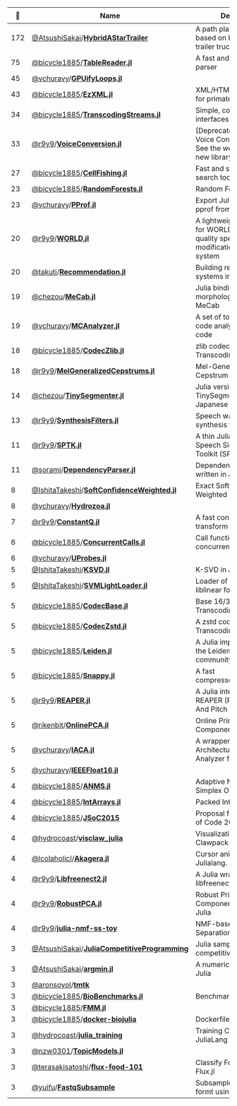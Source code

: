 |:star2: | Name | Description | 🌍|
|---|---|---|---|
|172|[@AtsushiSakai](https://github.com/AtsushiSakai)/[**HybridAStarTrailer**](https://github.com/AtsushiSakai/HybridAStarTrailer)|A path planning algorithm based on Hybrid A* for trailer truck|[:arrow_upper_right:](https://atsushisakai.github.io/HybridAStarTrailer/)|
|75|[@bicycle1885](https://github.com/bicycle1885)/[**TableReader.jl**](https://github.com/bicycle1885/TableReader.jl)|A fast and simple CSV parser||
|45|[@vchuravy](https://github.com/vchuravy)/[**GPUifyLoops.jl**](https://github.com/vchuravy/GPUifyLoops.jl)|||
|43|[@bicycle1885](https://github.com/bicycle1885)/[**EzXML.jl**](https://github.com/bicycle1885/EzXML.jl)|XML/HTML handling tools for primates||
|34|[@bicycle1885](https://github.com/bicycle1885)/[**TranscodingStreams.jl**](https://github.com/bicycle1885/TranscodingStreams.jl)|Simple, consistent interfaces for any codec.||
|33|[@r9y9](https://github.com/r9y9)/[**VoiceConversion.jl**](https://github.com/r9y9/VoiceConversion.jl)|[Deprecated] Statistical Voice Conversion in Julia. See the website link for new library|[:arrow_upper_right:](https://github.com/r9y9/nnmnkwii)|
|27|[@bicycle1885](https://github.com/bicycle1885)/[**CellFishing.jl**](https://github.com/bicycle1885/CellFishing.jl)|Fast and scalable cell search tool||
|23|[@bicycle1885](https://github.com/bicycle1885)/[**RandomForests.jl**](https://github.com/bicycle1885/RandomForests.jl)|Random Forests in Julia||
|23|[@vchuravy](https://github.com/vchuravy)/[**PProf.jl**](https://github.com/vchuravy/PProf.jl)|Export Julia profiles to the pprof fromat||
|20|[@r9y9](https://github.com/r9y9)/[**WORLD.jl**](https://github.com/r9y9/WORLD.jl)|A lightweight julia wrapper for WORLD - a high-quality speech analysis, modification and synthesis system|[:arrow_upper_right:](http://r9y9.github.io/WORLD.jl/latest/)|
|20|[@takuti](https://github.com/takuti)/[**Recommendation.jl**](https://github.com/takuti/Recommendation.jl)|Building recommender systems in Julia|[:arrow_upper_right:](https://takuti.github.io/Recommendation.jl/latest/)|
|19|[@chezou](https://github.com/chezou)/[**MeCab.jl**](https://github.com/chezou/MeCab.jl)|Julia binding of Japanese morphological analyzer MeCab||
|19|[@vchuravy](https://github.com/vchuravy)/[**MCAnalyzer.jl**](https://github.com/vchuravy/MCAnalyzer.jl)|A set of tools for machine code analyzing of Julia code||
|18|[@bicycle1885](https://github.com/bicycle1885)/[**CodecZlib.jl**](https://github.com/bicycle1885/CodecZlib.jl)|zlib codecs for TranscodingStreams.jl.||
|18|[@r9y9](https://github.com/r9y9)/[**MelGeneralizedCepstrums.jl**](https://github.com/r9y9/MelGeneralizedCepstrums.jl)|Mel-Generalized Cepstrum analysis||
|14|[@chezou](https://github.com/chezou)/[**TinySegmenter.jl**](https://github.com/chezou/TinySegmenter.jl)|Julia version of TinySegmenter, compact Japanese tokenizer||
|13|[@r9y9](https://github.com/r9y9)/[**SynthesisFilters.jl**](https://github.com/r9y9/SynthesisFilters.jl)|Speech waveform synthesis filters||
|11|[@r9y9](https://github.com/r9y9)/[**SPTK.jl**](https://github.com/r9y9/SPTK.jl)|A thin Julia wrapper for Speech Signal Processing Toolkit (SPTK) API||
|11|[@sorami](https://github.com/sorami)/[**DependencyParser.jl**](https://github.com/sorami/DependencyParser.jl)|Dependency parser written in Julia.||
|8|[@IshitaTakeshi](https://github.com/IshitaTakeshi)/[**SoftConfidenceWeighted.jl**](https://github.com/IshitaTakeshi/SoftConfidenceWeighted.jl)|Exact Soft Confidence-Weighted Learning||
|8|[@vchuravy](https://github.com/vchuravy)/[**Hydrozoa.jl**](https://github.com/vchuravy/Hydrozoa.jl)|||
|7|[@r9y9](https://github.com/r9y9)/[**ConstantQ.jl**](https://github.com/r9y9/ConstantQ.jl)|A fast constant-q transform in Julia||
|6|[@bicycle1885](https://github.com/bicycle1885)/[**ConcurrentCalls.jl**](https://github.com/bicycle1885/ConcurrentCalls.jl)|Call functions concurrently.||
|6|[@vchuravy](https://github.com/vchuravy)/[**UProbes.jl**](https://github.com/vchuravy/UProbes.jl)|||
|5|[@IshitaTakeshi](https://github.com/IshitaTakeshi)/[**KSVD.jl**](https://github.com/IshitaTakeshi/KSVD.jl)|K-SVD in Julia||
|5|[@IshitaTakeshi](https://github.com/IshitaTakeshi)/[**SVMLightLoader.jl**](https://github.com/IshitaTakeshi/SVMLightLoader.jl)|Loader of svmlight / liblinear format files||
|5|[@bicycle1885](https://github.com/bicycle1885)/[**CodecBase.jl**](https://github.com/bicycle1885/CodecBase.jl)|Base 16/32/64 codecs for TranscodingStreams.jl||
|5|[@bicycle1885](https://github.com/bicycle1885)/[**CodecZstd.jl**](https://github.com/bicycle1885/CodecZstd.jl)|A zstd codec for TranscodingStreams.jl.||
|5|[@bicycle1885](https://github.com/bicycle1885)/[**Leiden.jl**](https://github.com/bicycle1885/Leiden.jl)|A Julia implementation of the Leiden algorithm for community detection.||
|5|[@bicycle1885](https://github.com/bicycle1885)/[**Snappy.jl**](https://github.com/bicycle1885/Snappy.jl)|A fast compressor/decompressor||
|5|[@r9y9](https://github.com/r9y9)/[**REAPER.jl**](https://github.com/r9y9/REAPER.jl)|A Julia interface for REAPER (Robust Epoch And Pitch EstimatoR)||
|5|[@rikenbit](https://github.com/rikenbit)/[**OnlinePCA.jl**](https://github.com/rikenbit/OnlinePCA.jl)|Online Principal Component Analysis||
|5|[@vchuravy](https://github.com/vchuravy)/[**IACA.jl**](https://github.com/vchuravy/IACA.jl)|A wrapper for Intel Architecture Code Analyzer for Julia||
|5|[@vchuravy](https://github.com/vchuravy)/[**IEEEFloat16.jl**](https://github.com/vchuravy/IEEEFloat16.jl)|||
|4|[@bicycle1885](https://github.com/bicycle1885)/[**ANMS.jl**](https://github.com/bicycle1885/ANMS.jl)|Adaptive Nelder-Mead Simplex Optimization||
|4|[@bicycle1885](https://github.com/bicycle1885)/[**IntArrays.jl**](https://github.com/bicycle1885/IntArrays.jl)|Packed Integer Arrays||
|4|[@bicycle1885](https://github.com/bicycle1885)/[**JSoC2015**](https://github.com/bicycle1885/JSoC2015)|Proposal for Julia Summer of Code 2015||
|4|[@hydrocoast](https://github.com/hydrocoast)/[**visclaw_julia**](https://github.com/hydrocoast/visclaw_julia)|Visualization of the Clawpack simulations||
|4|[@lcolaholicl](https://github.com/lcolaholicl)/[**Akagera.jl**](https://github.com/lcolaholicl/Akagera.jl)|Cursor animator for Julialang.||
|4|[@r9y9](https://github.com/r9y9)/[**Libfreenect2.jl**](https://github.com/r9y9/Libfreenect2.jl)|A Julia wrapper for libfreenect2||
|4|[@r9y9](https://github.com/r9y9)/[**RobustPCA.jl**](https://github.com/r9y9/RobustPCA.jl)|Robust Principal Component Analysis in Julia||
|4|[@r9y9](https://github.com/r9y9)/[**julia-nmf-ss-toy**](https://github.com/r9y9/julia-nmf-ss-toy)|NMF-based Music Source Separation Demo in Julia||
|3|[@AtsushiSakai](https://github.com/AtsushiSakai)/[**JuliaCompetitiveProgramming**](https://github.com/AtsushiSakai/JuliaCompetitiveProgramming)|Julia samples for competitive programming||
|3|[@AtsushiSakai](https://github.com/AtsushiSakai)/[**argmin.jl**](https://github.com/AtsushiSakai/argmin.jl)|A numerical solver by pure Julia||
|3|[@aronsoyol](https://github.com/aronsoyol)/[**tmtk**](https://github.com/aronsoyol/tmtk)|||
|3|[@bicycle1885](https://github.com/bicycle1885)/[**BioBenchmarks.jl**](https://github.com/bicycle1885/BioBenchmarks.jl)|Benchmark set of Bio.jl||
|3|[@bicycle1885](https://github.com/bicycle1885)/[**FMM.jl**](https://github.com/bicycle1885/FMM.jl)|||
|3|[@bicycle1885](https://github.com/bicycle1885)/[**docker-biojulia**](https://github.com/bicycle1885/docker-biojulia)|Dockerfile for BioJulia||
|3|[@hydrocoast](https://github.com/hydrocoast)/[**julia_training**](https://github.com/hydrocoast/julia_training)|Training Course of JuliaLang|[:arrow_upper_right:](http://hydrocoast.jp/index.php?Julia)|
|3|[@nzw0301](https://github.com/nzw0301)/[**TopicModels.jl**](https://github.com/nzw0301/TopicModels.jl)|||
|3|[@terasakisatoshi](https://github.com/terasakisatoshi)/[**flux-food-101**](https://github.com/terasakisatoshi/flux-food-101)|Classify Food 101 using Flux.jl||
|3|[@yuifu](https://github.com/yuifu)/[**FastqSubsample**](https://github.com/yuifu/FastqSubsample)|Subsample reads in FASTQ formt using Julia||

